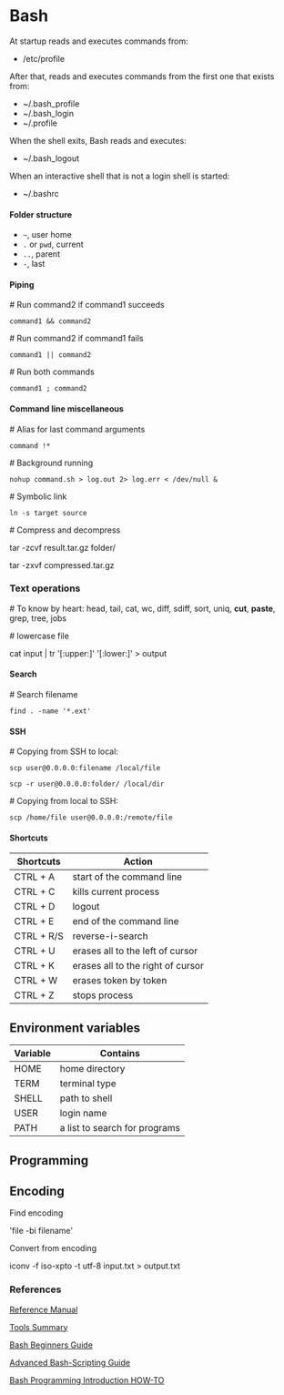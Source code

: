 # Bash

At startup reads and executes commands from:

* /etc/profile

After that, reads and executes commands from the first one that exists from:

* ~/.bash_profile
* ~/.bash_login
* ~/.profile

When the shell exits, Bash reads and executes:

* ~/.bash_logout

When an interactive shell that is not a login shell is started:

* ~/.bashrc

#### Folder structure

* ```~```, user home
* ```.``` or ```pwd```, current
* ```..```, parent
* ```-```, last

#### Piping

\# Run command2 if command1 succeeds

`command1 && command2`

\# Run command2 if command1 fails

`command1 || command2`

\# Run both commands

`command1 ; command2`


#### Command line miscellaneous

\# Alias for last command arguments

`command !*`

\# Background running

`nohup command.sh > log.out 2> log.err < /dev/null &`

\# Symbolic link

`ln -s target source`

\# Compress and decompress

tar -zcvf result.tar.gz folder/

tar -zxvf compressed.tar.gz

### Text operations

\# To know by heart: head, tail, cat, wc, diff, sdiff, sort, uniq, **cut**, **paste**, grep, tree, jobs

\# lowercase file

cat input | tr '[:upper:]' '[:lower:]' > output

#### Search

\# Search filename

`find . -name '*.ext'`

#### SSH

\# Copying from SSH to local:

`scp user@0.0.0.0:filename /local/file`

`scp -r user@0.0.0.0:folder/ /local/dir`

\# Copying from local to SSH:

`scp /home/file user@0.0.0.0:/remote/file`



#### Shortcuts

Shortcuts     | Action
--------------|------------------------------------
CTRL + A      | start of the command line
CTRL + C      | kills current process
CTRL + D      | logout
CTRL + E      | end of the command line
CTRL + R/S    | reverse-i-search
CTRL + U      | erases all to the left of cursor
CTRL + K      | erases all to the right of cursor
CTRL + W      | erases token by token
CTRL + Z      | stops process


## Environment variables

Variable      | Contains
--------------|------------------------
HOME          | home directory
TERM          | terminal type
SHELL         | path to shell
USER          | login name
PATH          | a list to search for programs


## Programming


## Encoding

Find encoding

'file -bi filename' 

Convert from encoding

iconv -f iso-xpto -t utf-8 input.txt > output.txt


### References

[Reference Manual](http://www.gnu.org/software/bash/manual/bash.pdf)

[Tools Summary](http://www.tldp.org/LDP/GNU-Linux-Tools-Summary/GNU-Linux-Tools-Summary.pdf)

[Bash Beginners Guide](http://www.tldp.org/LDP/Bash-Beginners-Guide/Bash-Beginners-Guide.pdf)

[Advanced Bash-Scripting Guide](http://www.tldp.org/LDP/abs/html/)

[Bash Programming Introduction HOW-TO](http://tldp.org/HOWTO/Bash-Prog-Intro-HOWTO.html)
